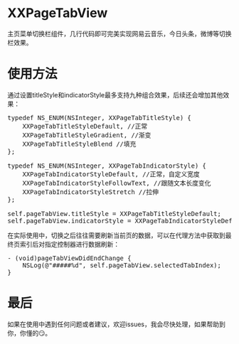 # XXPageTabView
主页菜单切换栏组件，几行代码即可完美实现网易云音乐，今日头条，微博等切换栏效果。


# 使用方法
通过设置titleStyle和indicatorStyle最多支持九种组合效果，后续还会增加其他效果：
<pre>typedef NS_ENUM(NSInteger, XXPageTabTitleStyle) {
    XXPageTabTitleStyleDefault, //正常
    XXPageTabTitleStyleGradient, //渐变
    XXPageTabTitleStyleBlend //填充
};

typedef NS_ENUM(NSInteger, XXPageTabIndicatorStyle) {
    XXPageTabIndicatorStyleDefault, //正常，自定义宽度
    XXPageTabIndicatorStyleFollowText, //跟随文本长度变化
    XXPageTabIndicatorStyleStretch //拉伸
};

self.pageTabView.titleStyle = XXPageTabTitleStyleDefault;
self.pageTabView.indicatorStyle = XXPageTabIndicatorStyleDefault;
</pre>
在实际使用中，切换之后往往需要刷新当前页的数据，可以在代理方法中获取到最终页索引后对指定控制器进行数据刷新：
<pre>- (void)pageTabViewDidEndChange {
    NSLog(@"#####%d", self.pageTabView.selectedTabIndex);
}
</pre>

# 最后
如果在使用中遇到任何问题或者建议，欢迎issues，我会尽快处理，如果帮助到你，你懂的😏。


